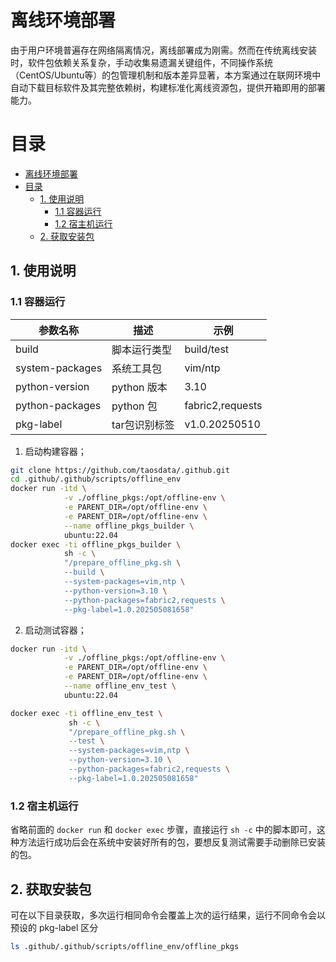 # 离线环境部署
由于用户环境普遍存在网络隔离情况，离线部署成为刚需。然而在传统离线安装时，软件包依赖关系复杂，手动收集易遗漏关键组件，不同操作系统（CentOS/Ubuntu等）的包管理机制和版本差异显著，本方案通过在联网环境中自动下载目标软件及其完整依赖树，构建标准化离线资源包，提供开箱即用的部署能力。

# 目录
- [离线环境部署](#离线环境部署)
- [目录](#目录)
  - [1. 使用说明](#1-使用说明)
    - [1.1 容器运行](#11-容器运行)
    - [1.2 宿主机运行](#12-宿主机运行)
  - [2. 获取安装包](#2-获取安装包)


## 1. 使用说明

### 1.1 容器运行

| 参数名称               | 描述                     | 示例              |
|-----------------------|-------------------------|-------------------|
| build                 | 脚本运行类型              | build/test        |
| system-packages       | 系统工具包                | vim/ntp           |
| python-version        | python 版本              | 3.10              |
| python-packages       | python 包                | fabric2,requests  |
| pkg-label             | tar包识别标签             | v1.0.20250510     |

1. 启动构建容器；

```bash
git clone https://github.com/taosdata/.github.git
cd .github/.github/scripts/offline_env
docker run -itd \
            -v ./offline_pkgs:/opt/offline-env \
            -e PARENT_DIR=/opt/offline-env \
            -e PARENT_DIR=/opt/offline-env \
            --name offline_pkgs_builder \
            ubuntu:22.04
docker exec -ti offline_pkgs_builder \
            sh -c \
            "/prepare_offline_pkg.sh \
            --build \
            --system-packages=vim,ntp \
            --python-version=3.10 \
            --python-packages=fabric2,requests \
            --pkg-label=1.0.202505081658"
```


2. 启动测试容器；

```bash
docker run -itd \
            -v ./offline_pkgs:/opt/offline-env \
            -e PARENT_DIR=/opt/offline-env \
            -e PARENT_DIR=/opt/offline-env \
            --name offline_env_test \
            ubuntu:22.04

docker exec -ti offline_env_test \
             sh -c \
             "/prepare_offline_pkg.sh \
             --test \
             --system-packages=vim,ntp \
             --python-version=3.10 \
             --python-packages=fabric2,requests \
             --pkg-label=1.0.202505081658"
```

### 1.2 宿主机运行

省略前面的 `docker run` 和 `docker exec` 步骤，直接运行 `sh -c` 中的脚本即可，这种方法运行成功后会在系统中安装好所有的包，要想反复测试需要手动删除已安装的包。


## 2. 获取安装包

可在以下目录获取，多次运行相同命令会覆盖上次的运行结果，运行不同命令会以预设的 pkg-label 区分
```bash
ls .github/.github/scripts/offline_env/offline_pkgs
```
